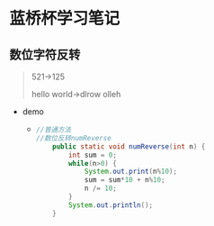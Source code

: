 # 蓝桥杯学习笔记

## 数位字符反转

> 521->125
>
> hello world->dlrow olleh

* demo

  * ```java
    //普通方法
    //数位反转numReverse
    	public static void numReverse(int n) {
    		int sum = 0;
    		while(n>0) {
    			System.out.print(n%10);
    			sum = sum*10 + n%10;
    			n /= 10;
    		}
    		System.out.println();
    	}
    ```